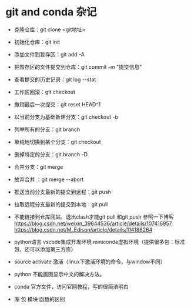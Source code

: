 # git and conda 杂记
+ 克隆仓库：git clone <git地址>
+ 初始化仓库：git init   

+ 添加文件到暂存区：git add -A  
+ 把暂存区的文件提交到仓库：git commit -m "提交信息" 
+ 查看提交的历史记录：git log --stat  

+ 工作区回滚：git checkout <filename>  
+ 撤销最后一次提交：git reset HEAD^1  

+ 以当前分支为基础新建分支：git checkout -b <branchname>  
+ 列举所有的分支：git branch  
+ 单纯地切换到某个分支：git checkout <branchname>  
+ 删掉特定的分支：git branch -D <branchname>  
+ 合并分支：git merge <branchname>  
+ 放弃合并 ：git merge --abort  

+ 推送当前分支最新的提交到远程：git push  
+ 拉取远程分支最新的提交到本地：git pull  

+ 不能链接到仓库网站，退出clash才能git pull 和git push 参照一下博客  
  https://blog.csdn.net/weixin_39644536/article/details/107416957
  https://blog.csdn.net/M_Edison/article/details/114186264
+ python语言 vscode集成开发环境 miniconda虚拟环境（提供很多包：标准包，还可以添加第三方库）
+ source  activate 激活（linux下激活环境的命令，与window不同）
+ python 不能画图显示中文的解决方法。
+ conda 官方文件，访问官网教程，写的很简洁明白
+ 库 包 模块 函数的区别
